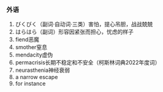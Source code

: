 ### 外语

1. びくびく（副词·自动词·三类）害怕，提心吊胆，战战兢兢
2. はらはら（副词）形容因紧张而担心，忧虑的样子
3. fiend恶魔
4. smother窒息
5. mendacity虚伪
6. permacrisis长期不稳定和不安全（柯斯林词典2022年度词）
7. neurasthenia神经衰弱
8. a narrow escape
9. for instance
